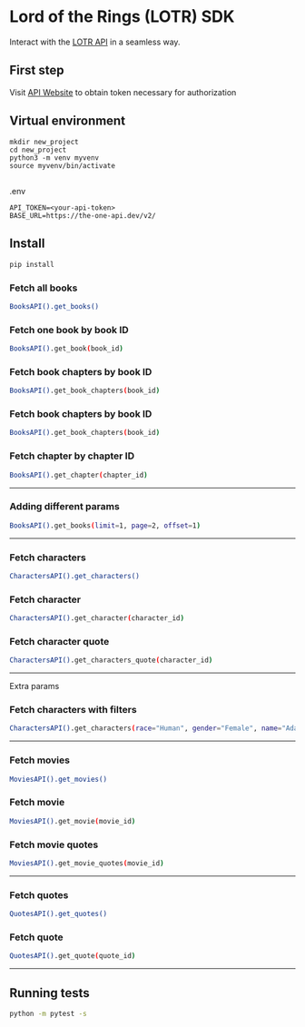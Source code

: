 # Lord of the Rings (LOTR) SDK

Interact with the [LOTR API](https://the-one-api.dev) in a seamless way.

## First step 

Visit [API Website](https://the-one-api.dev/sign-up) to obtain token necessary for authorization 

## Virtual environment
``` 
mkdir new_project 
cd new_project 
python3 -m venv myvenv 
source myvenv/bin/activate
```

##
.env 
```
API_TOKEN=<your-api-token> 
BASE_URL=https://the-one-api.dev/v2/
```

## Install 
```sh
pip install 
```

### Fetch all books
```sh 
BooksAPI().get_books() 
``` 

### Fetch one book by book ID 
```sh
BooksAPI().get_book(book_id)
```

### Fetch book chapters by book ID
```sh 
BooksAPI().get_book_chapters(book_id)
```

### Fetch book chapters by book ID
```sh 
BooksAPI().get_book_chapters(book_id)
```

### Fetch chapter by chapter ID 
```sh
BooksAPI().get_chapter(chapter_id)
```
___ 

### Adding different params 
```sh 
BooksAPI().get_books(limit=1, page=2, offset=1) 
``` 

___

### Fetch characters 
```sh 
CharactersAPI().get_characters() 
```

### Fetch character 
```sh 
CharactersAPI().get_character(character_id) 
```

### Fetch character quote
```sh 
CharactersAPI().get_characters_quote(character_id) 
```

--- 
Extra params 

### Fetch characters with filters
```sh 
CharactersAPI().get_characters(race="Human", gender="Female", name="Adanel") 
```

___ 
### Fetch movies 

```sh
MoviesAPI().get_movies() 
```

### Fetch movie
```sh
MoviesAPI().get_movie(movie_id) 
```

### Fetch movie quotes
```sh
MoviesAPI().get_movie_quotes(movie_id) 
```

___ 
### Fetch quotes 
```sh 
QuotesAPI().get_quotes() 
``` 

### Fetch quote 
```sh
QuotesAPI().get_quote(quote_id)
```

---

## Running tests 
```sh
python -m pytest -s 
```

